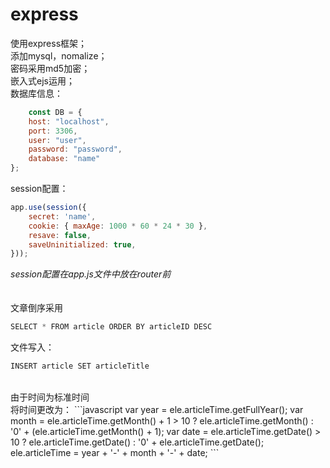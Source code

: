 # express
使用express框架；</br>
添加mysql，nomalize；</br>
密码采用md5加密；</br>
嵌入式ejs运用；</br>
数据库信息：
```javascript
    const DB = {
    host: "localhost",
    port: 3306,
    user: "user",
    password: "password",
    database: "name"
};
```
session配置：
```javascript
app.use(session({
    secret: 'name',
    cookie: { maxAge: 1000 * 60 * 24 * 30 },
    resave: false,
    saveUninitialized: true,
}));
```
*session配置在app.js文件中放在router前*</br></br></br>
文章倒序采用
 ```javascript
 SELECT * FROM article ORDER BY articleID DESC
 ```
 文件写入：
 ```javascript
 INSERT article SET articleTitle

 ```
 </br>
 由于时间为标准时间</br>
 将时间更改为：
 ```javascript
 var year = ele.articleTime.getFullYear();
            var month = ele.articleTime.getMonth() + 1 > 10 ? ele.articleTime.getMonth() : '0' + (ele.articleTime.getMonth() + 1);
            var date = ele.articleTime.getDate() > 10 ? ele.articleTime.getDate() : '0' + ele.articleTime.getDate();
            ele.articleTime = year + '-' + month + '-' + date;
 ```

